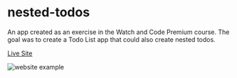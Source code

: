 # nested-todos
An app created as an exercise in the Watch and Code Premium course. The goal was to create a Todo List app that could also create nested todos.

[Live Site](https://jordanvidrine.github.io/)

![website example](https://github.com/jordanvidrine/nested-todos/blob/master/Nested%20Todo%20App%20Example.gif)
